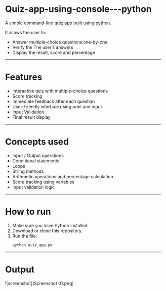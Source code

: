 # Quiz-app-using-console---python
A simple command-line quiz app built using python.

It allows the user to:
- Answer multiple-choice questions one-by-one
- Verify the The user’s answers
- Display the result, score and percentage

---

# Features

- Interactive quiz with multiple-choice questions
- Score tracking
- Immediate feedback after each question
- User-friendly interface using print and input
- Input Validation
- Final result display

---

# Concepts used
- Input / Output operations
- Conditional statements
- Loops 
- String methods
- Arithmetic operations and percentage calculation
- Score tracking using variables
- Input validation logic

---

# How to run

1. Make sure you have Python installed.
2. Download or clone this repository.
3. Run the file:
   ```bash
   python quiz_app.py

---

# Output

![screenshot](Screenshot 01.png)
